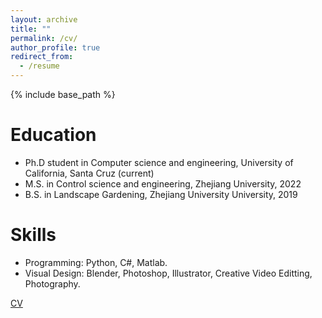 ```yaml
---
layout: archive
title: ""
permalink: /cv/
author_profile: true
redirect_from:
  - /resume
---
```


{% include base_path %}

Education
======
* Ph.D student in Computer science and engineering, University of California, Santa Cruz (current)
* M.S. in Control science and engineering, Zhejiang University, 2022
* B.S. in Landscape Gardening, Zhejiang University University, 2019

<!-- Work experience
======
* Summer 2015: Research Assistant
  * Github University
  * Duties included: Tagging issues
  * Supervisor: Professor Git

* Fall 2015: Research Assistant
  * Github University
  * Duties included: Merging pull requests
  * Supervisor: Professor Hub -->


Skills
======
* Programming: Python, C#, Matlab.
* Visual Design: Blender, Photoshop, Illustrator, Creative Video Editting, Photography. 

[CV](http://LeoLee7.github.io/files/Li_Liu_CV.pdf)

<!-- 
Publications
======
  <ul>{% for post in site.publications %}
    {% include archive-single-cv.html %}
  {% endfor %}</ul>
  
Talks
======
  <ul>{% for post in site.talks %}
    {% include archive-single-talk-cv.html %}
  {% endfor %}</ul>
  
Teaching
======
  <ul>{% for post in site.teaching %}
    {% include archive-single-cv.html %}
  {% endfor %}</ul>
  
Service and leadership
======
* Currently signed in to 43 different slack teams -->
